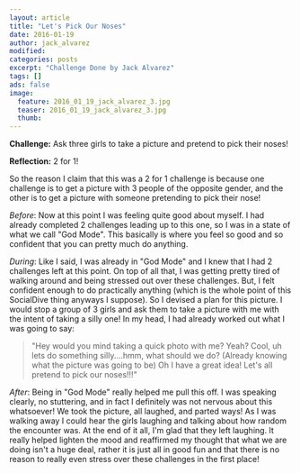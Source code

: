 ```yaml
---
layout: article
title: "Let's Pick Our Noses"
date: 2016-01-19
author: jack_alvarez
modified:
categories: posts
excerpt: "Challenge Done by Jack Alvarez"
tags: []
ads: false
image:
  feature: 2016_01_19_jack_alvarez_3.jpg
  teaser: 2016_01_19_jack_alvarez_3.jpg
  thumb:
---
```


**Challenge:** Ask three girls to take a picture and pretend to pick their noses!


**Reflection:** 2 for 1!

So the reason I claim that this was a 2 for 1 challenge is because one challenge is to get a picture with 3 people of the opposite gender, and the other is to get a picture with someone pretending to pick their nose!

_Before_:
Now at this point I was feeling quite good about myself.  I had already completed 2 challenges leading up to this one, so I was in a state of what we call "God Mode".  This basically is where you feel so good and so confident that you can pretty much do anything.

_During_:
Like I said, I was already in "God Mode" and I knew that I had 2 challenges left at this point.  On top of all that, I was getting pretty tired of walking around and being stressed out over these challenges.  But, I felt confident enough to do practically anything (which is the whole point of this SocialDive thing anyways I suppose).  So I devised a plan for this picture.  I would stop a group of 3 girls and ask them to take a picture with me with the intent of taking a silly one!  In my head, I had already worked out what I was going to say:

>"Hey would you mind taking a quick photo with me? Yeah? Cool, uh lets do something silly....hmm, what should we do? (Already knowing what the picture was going to be) Oh I have a great idea! Let's all pretend to pick our noses!!!"

_After_:
Being in "God Mode" really helped me pull this off.  I was speaking clearly, no stuttering, and in fact I definitely was not nervous about this whatsoever!  We took the picture, all laughed, and parted ways!  As I was walking away I could hear the girls laughing and talking about how random the encounter was.  At the end of it all, I'm glad that they left laughing.  It really helped lighten the mood and reaffirmed my thought that what we are doing isn't a huge deal, rather it is just all in good fun and that there is no reason to really even stress over these challenges in the first place!
